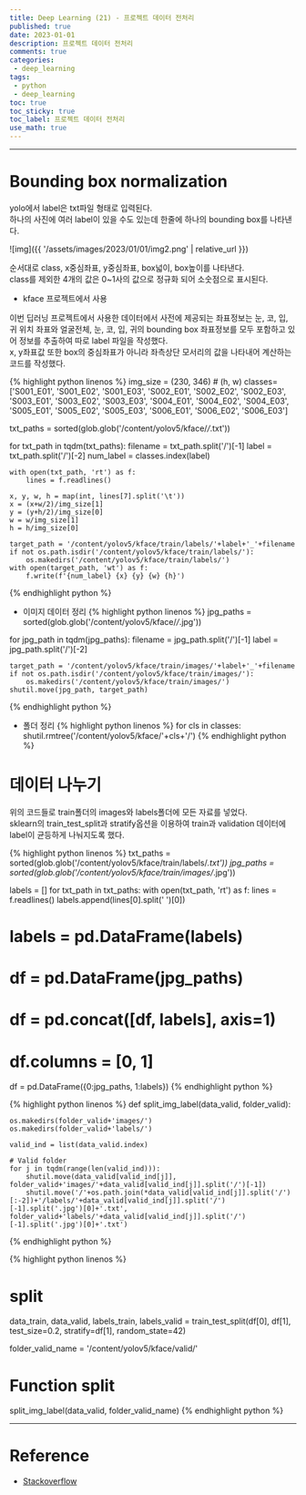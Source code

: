 ```yaml
---
title: Deep Learning (21) - 프로젝트 데이터 전처리
published: true
date: 2023-01-01
description: 프로젝트 데이터 전처리
comments: true
categories:
 - deep_learning
tags:
 - python
 - deep_learning
toc: true
toc_sticky: true
toc_label: 프로젝트 데이터 전처리
use_math: true
---
```

---
# Bounding box normalization

yolo에서 label은 txt파일 형태로 입력된다.  
하나의 사진에 여러 label이 있을 수도 있는데 한줄에 하나의 bounding box를 나타낸다.  

![img]({{ '/assets/images/2023/01/01/img2.png' | relative_url }})

순서대로 class, x중심좌표, y중심좌표, box넓이, box높이를 나타낸다.  
class를 제외한 4개의 값은 0~1사의 값으로 정규화 되어 소숫점으로 표시된다.

* kface 프로젝트에서 사용

이번 딥러닝 프로젝트에서 사용한 데이터에서 사전에 제공되는 좌표정보는 눈, 코, 입, 귀 위치 좌표와 얼굴전체, 눈, 코, 입, 귀의 bounding box 좌표정보를 모두 포함하고 있어 정보를 추출하여 따로 label 파일을 작성했다.  
x, y좌표값 또한 box의 중심좌표가 아니라 좌측상단 모서리의 값을 나타내어 계산하는 코드를 작성했다.

{% highlight python linenos %}
img_size = (230, 346) # (h, w)
classes=['S001_E01', 'S001_E02', 'S001_E03', 'S002_E01', 'S002_E02', 'S002_E03',
         'S003_E01', 'S003_E02', 'S003_E03', 'S004_E01', 'S004_E02', 'S004_E03',
         'S005_E01', 'S005_E02', 'S005_E03', 'S006_E01', 'S006_E02', 'S006_E03']

txt_paths = sorted(glob.glob('/content/yolov5/kface/*/*.txt'))

for txt_path in tqdm(txt_paths):
    filename = txt_path.split('/')[-1]
    label = txt_path.split('/')[-2]
    num_label = classes.index(label)

    with open(txt_path, 'rt') as f:
        lines = f.readlines()

    x, y, w, h = map(int, lines[7].split('\t'))
    x = (x+w/2)/img_size[1]
    y = (y+h/2)/img_size[0]
    w = w/img_size[1]
    h = h/img_size[0]

    target_path = '/content/yolov5/kface/train/labels/'+label+'_'+filename
    if not os.path.isdir('/content/yolov5/kface/train/labels/'):
        os.makedirs('/content/yolov5/kface/train/labels/')
    with open(target_path, 'wt') as f:
        f.write(f'{num_label} {x} {y} {w} {h}')
{% endhighlight python %}

* 이미지 데이터 정리
{% highlight python linenos %}
jpg_paths = sorted(glob.glob('/content/yolov5/kface/*/*.jpg'))

for jpg_path in tqdm(jpg_paths):
    filename = jpg_path.split('/')[-1]
    label = jpg_path.split('/')[-2]

    target_path = '/content/yolov5/kface/train/images/'+label+'_'+filename
    if not os.path.isdir('/content/yolov5/kface/train/images/'):
        os.makedirs('/content/yolov5/kface/train/images/')
    shutil.move(jpg_path, target_path)
{% endhighlight python %}

* 폴더 정리
{% highlight python linenos %}
for cls in classes:
    shutil.rmtree('/content/yolov5/kface/'+cls+'/')
{% endhighlight python %}

# 데이터 나누기
위의 코드들로 train폴더의 images와 labels폴더에 모든 자료를 넣었다.  
sklearn의 train_test_split과 stratify옵션을 이용하여 train과 validation 데이터에 label이 균등하게 나눠지도록 했다.

{% highlight python linenos %}
txt_paths = sorted(glob.glob('/content/yolov5/kface/train/labels/*.txt'))
jpg_paths = sorted(glob.glob('/content/yolov5/kface/train/images/*.jpg'))

labels = []
for txt_path in txt_paths:
    with open(txt_path, 'rt') as f:
        lines = f.readlines()
    labels.append(lines[0].split(' ')[0])

# labels = pd.DataFrame(labels)
# df = pd.DataFrame(jpg_paths)
# df = pd.concat([df, labels], axis=1)
# df.columns = [0, 1]
df = pd.DataFrame({0:jpg_paths, 1:labels})
{% endhighlight python %}

{% highlight python linenos %}
def split_img_label(data_valid, folder_valid):
    
    os.makedirs(folder_valid+'images/')
    os.makedirs(folder_valid+'labels/')

    valid_ind = list(data_valid.index)

    # Valid folder
    for j in tqdm(range(len(valid_ind))):
        shutil.move(data_valid[valid_ind[j]], folder_valid+'images/'+data_valid[valid_ind[j]].split('/')[-1])
        shutil.move('/'+os.path.join(*data_valid[valid_ind[j]].split('/')[:-2])+'/labels/'+data_valid[valid_ind[j]].split('/')[-1].split('.jpg')[0]+'.txt', folder_valid+'labels/'+data_valid[valid_ind[j]].split('/')[-1].split('.jpg')[0]+'.txt')
{% endhighlight python %}

{% highlight python linenos %}
# split
data_train, data_valid, labels_train, labels_valid = train_test_split(df[0], df[1], test_size=0.2, stratify=df[1], random_state=42)

folder_valid_name = '/content/yolov5/kface/valid/'

# Function split
split_img_label(data_valid, folder_valid_name)
{% endhighlight python %}

---
# Reference
* [Stackoverflow](https://stackoverflow.com/questions/56115874/how-to-convert-bounding-box-x1-y1-x2-y2-to-yolo-style-x-y-w-h)